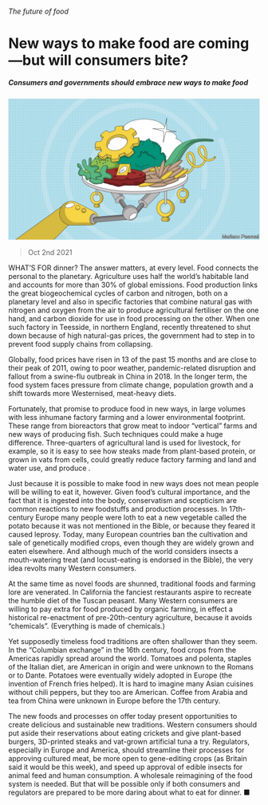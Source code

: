 ###### The future of food

# New ways to make food are coming—but will consumers bite? 

##### Consumers and governments should embrace new ways to make food 

![image](images/20211002_LDD004_0.jpg) 

> Oct 2nd 2021 

WHAT’S FOR dinner? The answer matters, at every level. Food connects the personal to the planetary. Agriculture uses half the world’s habitable land and accounts for more than 30% of global emissions. Food production links the great biogeochemical cycles of carbon and nitrogen, both on a planetary level and also in specific factories that combine natural gas with nitrogen and oxygen from the air to produce agricultural fertiliser on the one hand, and carbon dioxide for use in food processing on the other. When one such factory in Teesside, in northern England, recently threatened to shut down because of high natural-gas prices, the government had to step in to prevent food supply chains from collapsing.

Globally, food prices have risen in 13 of the past 15 months and are close to their peak of 2011, owing to poor weather, pandemic-related disruption and fallout from a swine-flu outbreak in China in 2018. In the longer term, the food system faces pressure from climate change, population growth and a shift towards more Westernised, meat-heavy diets.


Fortunately,  that promise to produce food in new ways, in large volumes with less inhumane factory farming and a lower environmental footprint. These range from bioreactors that grow meat to indoor “vertical” farms and new ways of producing fish. Such techniques could make a huge difference. Three-quarters of agricultural land is used for livestock, for example, so it is easy to see how steaks made from plant-based protein, or grown in vats from cells, could greatly reduce factory farming and land and water use, and produce .

Just because it is possible to make food in new ways does not mean people will be willing to eat it, however. Given food’s cultural importance, and the fact that it is ingested into the body, conservatism and scepticism are common reactions to new foodstuffs and production processes. In 17th-century Europe many people were loth to eat a new vegetable called the potato because it was not mentioned in the Bible, or because they feared it caused leprosy. Today, many European countries ban the cultivation and sale of genetically modified crops, even though they are widely grown and eaten elsewhere. And although much of the world considers insects a mouth-watering treat (and locust-eating is endorsed in the Bible), the very idea revolts many Western consumers.

At the same time as novel foods are shunned, traditional foods and farming lore are venerated. In California the fanciest restaurants aspire to recreate the humble diet of the Tuscan peasant. Many Western consumers are willing to pay extra for food produced by organic farming, in effect a historical re-enactment of pre-20th-century agriculture, because it avoids “chemicals”. (Everything is made of chemicals.)

Yet supposedly timeless food traditions are often shallower than they seem. In the “Columbian exchange” in the 16th century, food crops from the Americas rapidly spread around the world. Tomatoes and polenta, staples of the Italian diet, are American in origin and were unknown to the Romans or to Dante. Potatoes were eventually widely adopted in Europe (the invention of French fries helped). It is hard to imagine many Asian cuisines without chili peppers, but they too are American. Coffee from Arabia and tea from China were unknown in Europe before the 17th century.

The new foods and processes on offer today present opportunities to create delicious and sustainable new traditions. Western consumers should put aside their reservations about eating crickets and give plant-based burgers, 3D-printed steaks and vat-grown artificial tuna a try. Regulators, especially in Europe and America, should streamline their processes for approving cultured meat, be more open to gene-editing crops (as Britain said it would be this week), and speed up approval of edible insects for animal feed and human consumption. A wholesale reimagining of the food system is needed. But that will be possible only if both consumers and regulators are prepared to be more daring about what to eat for dinner. ■

